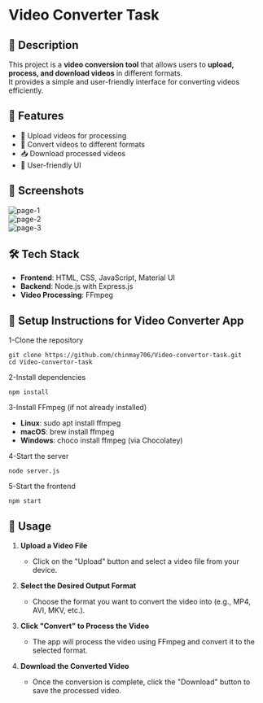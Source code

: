 # Video Converter Task

## 📌 Description
This project is a **video conversion tool** that allows users to **upload, process, and download videos** in different formats.  
It provides a simple and user-friendly interface for converting videos efficiently.

## 🚀 Features
- 🎥 Upload videos for processing  
- 🔄 Convert videos to different formats  
- 📥 Download processed videos  
- 🎨 User-friendly UI  

## 📸 Screenshots
![page-1](https://i.postimg.cc/V6tGSDL1/page-1.jpg)  
![page-2](https://i.postimg.cc/7hyBS0fz/page-2.jpg)  
![page-3](https://i.postimg.cc/PJzSyJwR/page-3.jpg)  

## 🛠️ Tech Stack
- **Frontend**: HTML, CSS, JavaScript, Material UI  
- **Backend**: Node.js with Express.js  
- **Video Processing**: FFmpeg  

## 🚀 Setup Instructions for Video Converter App

1-Clone the repository
```
git clone https://github.com/chinmay706/Video-convertor-task.git
cd Video-convertor-task

```

2-Install dependencies

```
npm install

```
3-Install FFmpeg (if not already installed)

- **Linux**: sudo apt install ffmpeg
- **macOS**: brew install ffmpeg
- **Windows**: choco install ffmpeg (via Chocolatey)

4-Start the server
```
node server.js

```
5-Start the frontend
```
npm start

```
## 🎯 Usage

1. **Upload a Video File**  
   - Click on the "Upload" button and select a video file from your device.  

2. **Select the Desired Output Format**  
   - Choose the format you want to convert the video into (e.g., MP4, AVI, MKV, etc.).  

3. **Click "Convert" to Process the Video**  
   - The app will process the video using FFmpeg and convert it to the selected format.  

4. **Download the Converted Video**  
   - Once the conversion is complete, click the "Download" button to save the processed video.  

